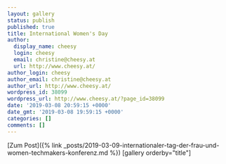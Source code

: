 ```yaml
---
layout: gallery
status: publish
published: true
title: International Women's Day
author:
  display_name: cheesy
  login: cheesy
  email: christine@cheesy.at
  url: http://www.cheesy.at/
author_login: cheesy
author_email: christine@cheesy.at
author_url: http://www.cheesy.at/
wordpress_id: 38099
wordpress_url: http://www.cheesy.at/?page_id=38099
date: '2019-03-08 20:59:15 +0000'
date_gmt: '2019-03-08 19:59:15 +0000'
categories: []
comments: []
---
```


[Zum Post]({% link _posts/2019-03-09-internationaler-tag-der-frau-und-women-techmakers-konferenz.md %})
[gallery orderby="title"]
